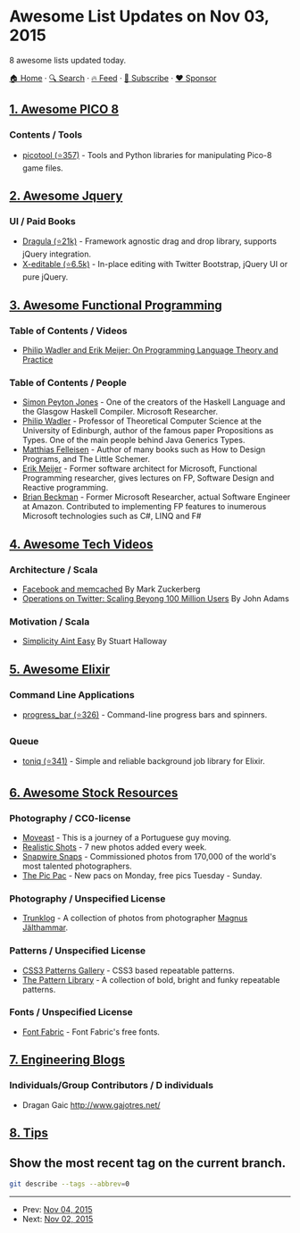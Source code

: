 # Awesome List Updates on Nov 03, 2015

8 awesome lists updated today.

[🏠 Home](/README.md) · [🔍 Search](https://www.trackawesomelist.com/search/) · [🔥 Feed](https://www.trackawesomelist.com/rss.xml) · [📮 Subscribe](https://trackawesomelist.us17.list-manage.com/subscribe?u=d2f0117aa829c83a63ec63c2f&id=36a103854c) · [❤️  Sponsor](https://github.com/sponsors/theowenyoung)



## [1. Awesome PICO 8](/content/pico-8/awesome-PICO-8/README.md)

### Contents / Tools

*   [picotool (⭐357)](https://github.com/dansanderson/picotool) -  Tools and Python libraries for manipulating Pico-8 game files.

## [2. Awesome Jquery](/content/petk/awesome-jquery/README.md)

### UI / Paid Books

*   [Dragula (⭐21k)](https://github.com/bevacqua/dragula) - Framework agnostic drag and drop library, supports jQuery integration.
*   [X-editable (⭐6.5k)](https://github.com/vitalets/x-editable) - In-place editing with Twitter Bootstrap, jQuery UI or pure jQuery.

## [3. Awesome Functional Programming](/content/lucasviola/awesome-functional-programming/README.md)

### Table of Contents / Videos

*   [Philip Wadler and Erik Meijer: On Programming Language Theory and Practice](https://www.youtube.com/watch?v=9SBR_SnrEiI)

### Table of Contents / People

*   [Simon Peyton Jones](http://research.microsoft.com/en-us/people/simonpj/) - One of the creators of the Haskell Language and the Glasgow Haskell Compiler. Microsoft Researcher.
*   [Philip Wadler](http://homepages.inf.ed.ac.uk/wadler/) - Professor of Theoretical Computer Science at the University of Edinburgh, author of the famous paper Propositions as Types. One of the main people behind Java Generics Types.
*   [Matthias Felleisen](http://www.ccs.neu.edu/home/matthias/) - Author of many books such as How to Design Programs, and The Little Schemer.
*   [Erik Meijer](https://www.linkedin.com/pub/erik-meijer/0/5ba/924) - Former software architect for Microsoft, Functional Programming researcher, gives lectures on	FP, Software Design and Reactive programming.
*   [Brian Beckman](https://www.linkedin.com/in/brianbeckman) - Former Microsoft Researcher, actual Software Engineer at Amazon. Contributed to implementing FP features to inumerous Microsoft technologies such as C#, LINQ and F#

## [4. Awesome Tech Videos](/content/lucasviola/awesome-tech-videos/README.md)

### Architecture / Scala

*   [Facebook and memcached](https://www.youtube.com/watch?v=UH7wkvcf0ys) By Mark Zuckerberg
*   [Operations on Twitter: Scaling Beyong 100 Million Users](https://www.youtube.com/watch?v=z8LU0Cj6BOU) By John Adams

### Motivation / Scala

*   [Simplicity Aint Easy](https://www.youtube.com/watch?v=cidchWg74Y4) By Stuart Halloway

## [5. Awesome Elixir](/content/h4cc/awesome-elixir/README.md)

### Command Line Applications

*   [progress\_bar (⭐326)](https://github.com/henrik/progress_bar) - Command-line progress bars and spinners.

### Queue

*   [toniq (⭐341)](https://github.com/joakimk/toniq) - Simple and reliable background job library for Elixir.

## [6. Awesome Stock Resources](/content/neutraltone/awesome-stock-resources/README.md)

### Photography / CC0-license

*   [Moveast](http://moveast.me/) - This is a journey of a Portuguese guy moving.
*   [Realistic Shots](http://realisticshots.com/) - 7 new photos added every week.
*   [Snapwire Snaps](http://snapwiresnaps.tumblr.com/) - Commissioned photos from 170,000 of the world's most talented photographers.
*   [The Pic Pac](https://thepicpac.com/) - New pacs on Monday, free pics Tuesday - Sunday.

### Photography / Unspecified License

*   [Trunklog](http://trunklog.com/) - A collection of photos from photographer [Magnus Jälthammar](https://twitter.com/jalthammar).

### Patterns / Unspecified License

*   [CSS3 Patterns Gallery](http://lea.verou.me/css3patterns/) - CSS3 based repeatable patterns.
*   [The Pattern Library](http://thepatternlibrary.com/) - A collection of bold, bright and funky repeatable patterns.

### Fonts / Unspecified License

*   [Font Fabric](http://www.fontfabric.com/category/free/) - Font Fabric's free fonts.

## [7. Engineering Blogs](/content/kilimchoi/engineering-blogs/README.md)

### Individuals/Group Contributors / D individuals

*   Dragan Gaic <http://www.gajotres.net/>

## [8. Tips](/content/git-tips/tips/README.md)

## Show the most recent tag on the current branch.

```sh
git describe --tags --abbrev=0
```

---

- Prev: [Nov 04, 2015](/content/2015/11/04/README.md)
- Next: [Nov 02, 2015](/content/2015/11/02/README.md)